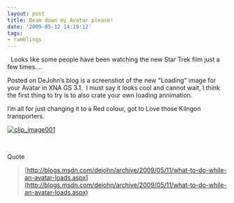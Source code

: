 ```yaml
---
layout: post
title: Beam down my Avatar please!
date: '2009-05-12 14:19:12'
tags:
- ramblings
---
```


&nbsp; Looks like some people have been watching the new Star Trek film just a few times….

Posted on DeJohn’s blog is a screenshot of the new "Loading" image for your Avatar in XNA GS 3.1.&nbsp; I must say it looks cool and cannot wait, I think the first thing to try is to also crate your own loading annimation.

I’m all for just changing it to a Red colour, got to Love those Kilngon transporters.

[![clip_image001](http://blogs.msdn.com/blogfiles/dejohn/WindowsLiveWriter/Whattodowhileanavatarloads_9CBE/clip_image001_thumb.jpg)](http://blogs.msdn.com/blogfiles/dejohn/WindowsLiveWriter/Whattodowhileanavatarloads_9CBE/clip_image001_2.jpg)

&nbsp;

Quote

> [http://blogs.msdn.com/dejohn/archive/2009/05/11/what-to-do-while-an-avatar-loads.aspx](http://blogs.msdn.com/dejohn/archive/2009/05/11/what-to-do-while-an-avatar-loads.aspx)

